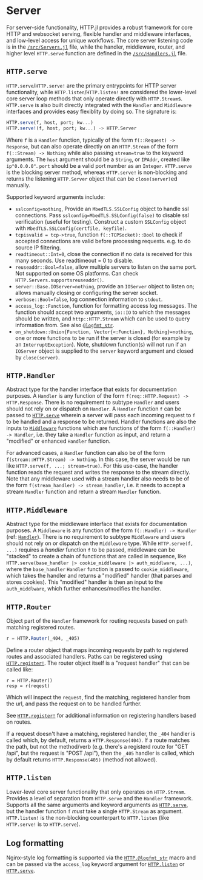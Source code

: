 # Server

For server-side functionality, HTTP.jl provides a robust framework for core
HTTP and websocket serving, flexible handler and middleware interfaces, and
low-level access for unique workflows. The core server listening code is in
the [`/src/Servers.jl`](https://github.com/JuliaWeb/HTTP.jl/blob/master/src/Servers.jl) file, while the handler, middleware, router, and 
higher level `HTTP.serve` function are defined in the [`/src/Handlers.jl`](https://github.com/JuliaWeb/HTTP.jl/blob/master/src/Handlers.jl)
file.

## `HTTP.serve`

`HTTP.serve`/`HTTP.serve!` are the primary entrypoints for HTTP server functionality, while `HTTP.listen`/`HTTP.listen!` are considered the lower-level core server loop methods that only operate directly with `HTTP.Stream`s. `HTTP.serve` is also built directly integrated with the `Handler` and `Middleware` interfaces and provides easy flexiblity by doing so. The signature is:

```julia
HTTP.serve(f, host, port; kw...)
HTTP.serve!(f, host, port; kw...) -> HTTP.Server
```

Where `f` is a `Handler` function, typically of the form `f(::Request) -> Response`, but can also operate directly on an `HTTP.Stream` of the form `f(::Stream) -> Nothing` while also passing `stream=true` to the keyword arguments. The `host` argument should be a `String`, or `IPAddr`, created like `ip"0.0.0.0"`. `port` should be a valid port number as an `Integer`.
`HTTP.serve` is the blocking server method, whereas `HTTP.serve!` is non-blocking and returns
the listening `HTTP.Server` object that can be `close(server)`ed manually.

Supported keyword arguments include:
 * `sslconfig=nothing`, Provide an `MbedTLS.SSLConfig` object to handle ssl
    connections. Pass `sslconfig=MbedTLS.SSLConfig(false)` to disable ssl
    verification (useful for testing). Construct a custom `SSLConfig` object
    with `MbedTLS.SSLConfig(certfile, keyfile)`.
 * `tcpisvalid = tcp->true`, function `f(::TCPSocket)::Bool` to check if accepted
    connections are valid before processing requests. e.g. to do source IP filtering.
 * `readtimeout::Int=0`, close the connection if no data is received for this
    many seconds. Use readtimeout = 0 to disable.
 * `reuseaddr::Bool=false`, allow multiple servers to listen on the same port.
    Not supported on some OS platforms. Can check `HTTP.Servers.supportsreuseaddr()`.
 * `server::Base.IOServer=nothing`, provide an `IOServer` object to listen on;
    allows manually closing or configuring the server socket.
 * `verbose::Bool=false`, log connection information to `stdout`.
 * `access_log::Function`, function for formatting access log messages. The
    function should accept two arguments, `io::IO` to which the messages should
    be written, and `http::HTTP.Stream` which can be used to query information
    from. See also [`@logfmt_str`](@ref).
 * `on_shutdown::Union{Function, Vector{<:Function}, Nothing}=nothing`, one or
    more functions to be run if the server is closed (for example by an
    `InterruptException`). Note, shutdown function(s) will not run if an
    `IOServer` object is supplied to the `server` keyword argument and closed
    by `close(server)`.

## `HTTP.Handler`

Abstract type for the handler interface that exists for documentation purposes.
A `Handler` is any function of the form `f(req::HTTP.Request) -> HTTP.Response`.
There is no requirement to subtype `Handler` and users should not rely on or dispatch
on `Handler`. A `Handler` function `f` can be passed to [`HTTP.serve`](@ref)
wherein a server will pass each incoming request to `f` to be handled and a response
to be returned. Handler functions are also the inputs to [`Middleware`](@ref) functions
which are functions of the form `f(::Handler) -> Handler`, i.e. they take a `Handler`
function as input, and return a "modified" or enhanced `Handler` function.

For advanced cases, a `Handler` function can also be of the form `f(stream::HTTP.Stream) -> Nothing`.
In this case, the server would be run like `HTTP.serve(f, ...; stream=true)`. For this use-case,
the handler function reads the request and writes the response to the stream directly. Note that
any middleware used with a stream handler also needs to be of the form `f(stream_handler) -> stream_handler`,
i.e. it needs to accept a stream `Handler` function and return a stream `Handler` function.

## `HTTP.Middleware`

Abstract type for the middleware interface that exists for documentation purposes.
A `Middleware` is any function of the form `f(::Handler) -> Handler` (ref: [`Handler`](@ref)).
There is no requirement to subtype `Middleware` and users should not rely on or dispatch
on the `Middleware` type. While `HTTP.serve(f, ...)` requires a _handler_ function `f` to be
passed, middleware can be "stacked" to create a chain of functions that are called in sequence,
like `HTTP.serve(base_handler |> cookie_middleware |> auth_middlware, ...)`, where the
`base_handler` `Handler` function is passed to `cookie_middleware`, which takes the handler
and returns a "modified" handler (that parses and stores cookies). This "modified" handler is
then an input to the `auth_middlware`, which further enhances/modifies the handler.

## `HTTP.Router`

Object part of the `Handler` framework for routing requests based on path matching registered routes.

```julia
r = HTTP.Router(_404, _405)
```

Define a router object that maps incoming requests by path to registered routes and
associated handlers. Paths can be registered using [`HTTP.register!`](@ref). The router
object itself is a "request handler" that can be called like:
```
r = HTTP.Router()
resp = r(reqest)
```

Which will inspect the `request`, find the matching, registered handler from the url,
and pass the request on to be handled further.

See [`HTTP.register!`](@ref) for additional information on registering handlers based on routes.

If a request doesn't have a matching, registered handler, the `_404` handler is called which,
by default, returns a `HTTP.Response(404)`. If a route matches the path, but not the method/verb
(e.g. there's a registerd route for "GET /api", but the request is "POST /api"), then the `_405`
handler is called, which by default returns `HTTP.Response(405)` (method not allowed).

## `HTTP.listen`

Lower-level core server functionality that only operates on `HTTP.Stream`. Provides a level of separation from `HTTP.serve` and the `Handler` framework. Supports all the same arguments and keyword arguments as [`HTTP.serve`](@ref), but the handler function `f` _must_ take a single `HTTP.Stream` as argument. `HTTP.listen!` is the non-blocking counterpart to `HTTP.listen` (like `HTTP.serve!` is to `HTTP.serve`).

## Log formatting

Nginx-style log formatting is supported via the [`HTTP.@logfmt_str`](@ref) macro and can be passed via the `access_log` keyword argument for [`HTTP.listen`](@ref) or [`HTTP.serve`](@ref).
